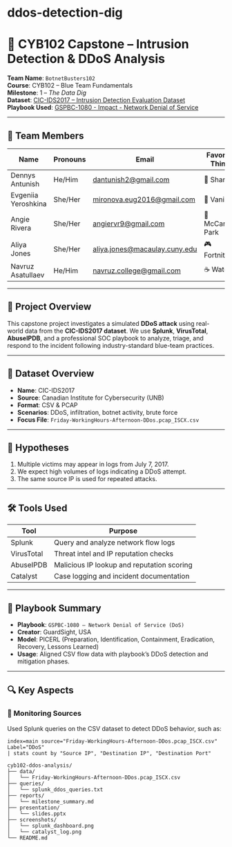 # ddos-detection-dig
# 📘 CYB102 Capstone – Intrusion Detection & DDoS Analysis

**Team Name**: `BotnetBusters102`  
**Course**: CYB102 – Blue Team Fundamentals  
**Milestone**: 1 – *The Data Dig*  
**Dataset**: [CIC-IDS2017 – Intrusion Detection Evaluation Dataset](https://www.unb.ca/cic/datasets/ids-2017.html)  
**Playbook Used**: [GSPBC-1080 - Impact - Network Denial of Service](https://github.com/guardsight/gsvsoc_cirt-playbook-battle-cards/blob/master/GSPBC-1080%20-%20Impact%20-%20Network%20Denial%20of%20Service.pdf)

---

## 👥 Team Members

| Name               | Pronouns | Email                           | Favorite Thing         |
|--------------------|----------|----------------------------------|------------------------|
| Dennys Antunish    | He/Him   | dantunish2@gmail.com            | 🦈 Sharks              |
| Evgeniia Yeroshkina| She/Her  | mironova.eug2016@gmail.com      | 🍦 Vanilla             |
| Angie Rivera       | She/Her  | angiervr9@gmail.com             | 🎡 McCarren Park       |
| Aliya Jones        | She/Her  | aliya.jones@macaulay.cuny.edu   | 🎮 Fortnite            |
| Navruz Asatullaev  | He/Him   | navruz.college@gmail.com        | ☕ Water               |

---

## 🧠 Project Overview

This capstone project investigates a simulated **DDoS attack** using real-world data from the **CIC-IDS2017 dataset**. We use **Splunk**, **VirusTotal**, **AbuseIPDB**, and a professional SOC playbook to analyze, triage, and respond to the incident following industry-standard blue-team practices.

---

## 📂 Dataset Overview

- **Name**: CIC-IDS2017  
- **Source**: Canadian Institute for Cybersecurity (UNB)  
- **Format**: CSV & PCAP  
- **Scenarios**: DDoS, infiltration, botnet activity, brute force  
- **Focus File**: `Friday-WorkingHours-Afternoon-DDos.pcap_ISCX.csv`

---

## 📌 Hypotheses

1. Multiple victims may appear in logs from July 7, 2017.
2. We expect high volumes of logs indicating a DDoS attempt.
3. The same source IP is used for repeated attacks.

---

## 🛠️ Tools Used

| Tool        | Purpose                                      |
|-------------|----------------------------------------------|
| Splunk      | Query and analyze network flow logs          |
| VirusTotal  | Threat intel and IP reputation checks        |
| AbuseIPDB   | Malicious IP lookup and reputation scoring   |
| Catalyst    | Case logging and incident documentation      |

---

## 🧾 Playbook Summary

- **Playbook**: `GSPBC-1080 – Network Denial of Service (DoS)`  
- **Creator**: GuardSight, USA  
- **Model**: PICERL (Preparation, Identification, Containment, Eradication, Recovery, Lessons Learned)  
- **Usage**: Aligned CSV flow data with playbook’s DDoS detection and mitigation phases.

---

## 🔍 Key Aspects

### 🔹 Monitoring Sources
Used Splunk queries on the CSV dataset to detect DDoS behavior, such as:

```spl
index=main source="Friday-WorkingHours-Afternoon-DDos.pcap_ISCX.csv" Label="DDoS"
| stats count by "Source IP", "Destination IP", "Destination Port"

cyb102-ddos-analysis/
├── data/
│   └── Friday-WorkingHours-Afternoon-DDos.pcap_ISCX.csv
├── queries/
│   └── splunk_ddos_queries.txt
├── reports/
│   └── milestone_summary.md
├── presentation/
│   └── slides.pptx
├── screenshots/
│   └── splunk_dashboard.png
│   └── catalyst_log.png
└── README.md

